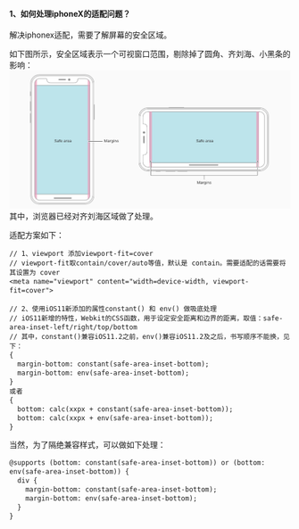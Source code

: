 #### 1、如何处理iphoneX的适配问题？

解决iphonex适配，需要了解屏幕的安全区域。

如下图所示，安全区域表示一个可视窗口范围，剔除掉了圆角、齐刘海、小黑条的影响：![](/assets/iphonex_fit.png)其中，浏览器已经对齐刘海区域做了处理。

适配方案如下：

```
// 1、viewport 添加viewport-fit=cover
// viewport-fit取contain/cover/auto等值，默认是 contain。需要适配的话需要将其设置为 cover
<meta name="viewport" content="width=device-width, viewport-fit=cover">

// 2、使用iOS11新添加的属性constant() 和 env() 做吸底处理
// iOS11新增的特性，Webkit的CSS函数，用于设定安全距离和边界的距离，取值：safe-area-inset-left/right/top/bottom
// 其中，constant()兼容iOS11.2之前，env()兼容iOS11.2及之后，书写顺序不能换，见下：
{
  margin-bottom: constant(safe-area-inset-bottom);
  margin-bottom: env(safe-area-inset-bottom);
}
或者
{
  bottom: calc(xxpx + constant(safe-area-inset-bottom));
  bottom: calc(xxpx + env(safe-area-inset-bottom));
}

```

当然，为了隔绝兼容样式，可以做如下处理：

```
@supports (bottom: constant(safe-area-inset-bottom)) or (bottom: env(safe-area-inset-bottom)) {
  div {
    margin-bottom: constant(safe-area-inset-bottom);
    margin-bottom: env(safe-area-inset-bottom);
  }
}
```



